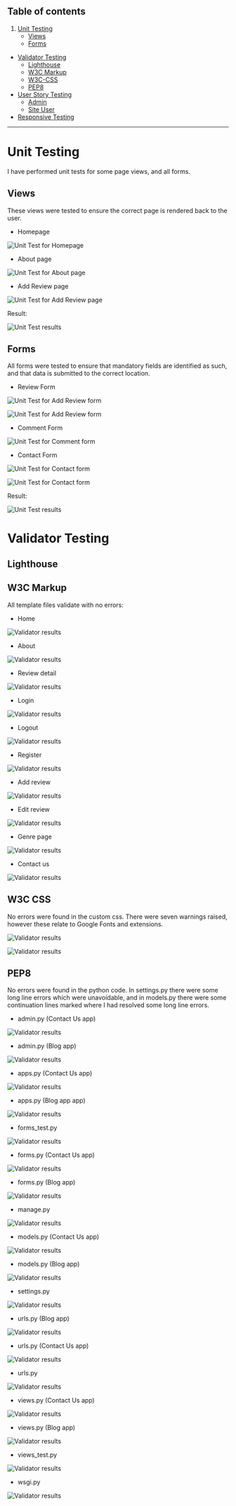 ## Table of contents
1. [Unit Testing](#unit-testing)
    - [Views](#views) 
    - [Forms](#forms)
- [Validator Testing](#validator-testing)
    - [Lighthouse](#lighthouse)
    - [W3C Markup](#w3c-markup)
    - [W3C-CSS](#w3c-css) 
    - [PEP8](#pep8)
- [User Story Testing](#ser-story-testing)
    - [Admin](#admin)
    - [Site User](#site-user)
- [Responsive Testing](#Responsive-Testing)
***

# Unit Testing
I have performed unit tests for some page views, and all forms.

## Views
These views were tested to ensure the correct page is rendered back to the user. 

- Homepage

![Unit Test for Homepage](./static/unit_test_screenshots/home_test.png)

- About page 

![Unit Test for About page](./static/unit_test_screenshots/about_test.png)

- Add Review page

![Unit Test for Add Review page](./static/unit_test_screenshots/add_review_test.png)

Result: 

![Unit Test results](./static/unit_test_screenshots/views_unit_test_results.png)

## Forms
All forms were tested to ensure that mandatory fields are identified as such, and that data is submitted to the correct location. 

- Review Form

![Unit Test for Add Review form](./static/unit_test_screenshots/test_review_form_1.png)

![Unit Test for Add Review form](./static/unit_test_screenshots/test_review_form_2.png)

- Comment Form

![Unit Test for Comment form](./static/unit_test_screenshots/test_comment_form.png)

- Contact Form

![Unit Test for Contact form](./static/unit_test_screenshots/test_contact_form_1.png)

![Unit Test for Contact form](./static/unit_test_screenshots/test_contact_form_2.png)

Result: 

![Unit Test results](./static/unit_test_screenshots/forms_unit_test_results.png)

# Validator Testing 

## Lighthouse




## W3C Markup
All template files validate with no errors: 

- Home

![Validator results](./static/validation_test_screenshots/home_page_W3C_markup.png)

- About

![Validator results](./static/validation_test_screenshots/about_us_page_W3C_markup.png)

- Review detail 

![Validator results](./static/validation_test_screenshots/review_detail_page_W3C_markup.png)

- Login

![Validator results](./static/validation_test_screenshots/login_page_W3C_markup.png)

- Logout

![Validator results](./static/validation_test_screenshots/logout_page_W3C_markup.png)

- Register

![Validator results](./static/validation_test_screenshots/register_page_W3C_markup.png)

- Add review 

![Validator results](./static/validation_test_screenshots/add_review_page_W3C_markup.png)

- Edit review 

![Validator results](./static/validation_test_screenshots/edit_review_page_W3C_markup.png)

- Genre page

![Validator results](./static/validation_test_screenshots/genre_page_W3C_markup.png)

- Contact us 

![Validator results](./static/validation_test_screenshots/contact_us_page_W3C_markup.png)

## W3C CSS
No errors were found in the custom css. There were seven warnings raised, however these relate to Google Fonts and extensions. 

![Validator results](./static/validation_test_screenshots/css_validation_1.png)

![Validator results](./static/validation_test_screenshots/css_validation_2.png)

## PEP8 
No errors were found in the python code. In settings.py there were some long line errors which were unavoidable, and in models.py there were some continuation lines marked where I had resolved some long line errors. 

- admin.py (Contact Us app)

![Validator results](./static/validation_test_screenshots/admin_contactus_PEP8.png)

- admin.py (Blog app)

![Validator results](./static/validation_test_screenshots/admin_PEP8.png)

- apps.py (Contact Us app)

![Validator results](./static/validation_test_screenshots/apps_contactus_PEP8.png)

- apps.py (Blog app app)

![Validator results](./static/validation_test_screenshots/apps_PEP8.png)

- forms_test.py

![Validator results](./static/validation_test_screenshots/form_tests_PEP8.png)

- forms.py (Contact Us app)

![Validator results](./static/validation_test_screenshots/forms_contactus_PEP8.png)

- forms.py (Blog app)

![Validator results](./static/validation_test_screenshots/forms_PEP8.png)

- manage.py

![Validator results](./static/validation_test_screenshots/manage_PEP8.png)

- models.py (Contact Us app)

![Validator results](./static/validation_test_screenshots/models_contactus_PEP8.png)

- models.py (Blog app)

![Validator results](./static/validation_test_screenshots/models_PEP8.png)

- settings.py

![Validator results](./static/validation_test_screenshots/settings_PEP8.png)

- urls.py (Blog app)

![Validator results](./static/validation_test_screenshots/urls_blog_PEP8.png)

- urls.py (Contact Us app)

![Validator results](./static/validation_test_screenshots/urls_contactus_PEP8.png)

- urls.py

![Validator results](./static/validation_test_screenshots/urls_PEP8.png)

- views.py (Contact Us app)

![Validator results](./static/validation_test_screenshots/views_contactus_PEP8.png)

- views.py (Blog app)

![Validator results](./static/validation_test_screenshots/views_PEP8.png)

- views_test.py

![Validator results](./static/validation_test_screenshots/views_tests_PEP8.png)

- wsgi.py

![Validator results](./static/validation_test_screenshots/wsgi_PEP8.png)